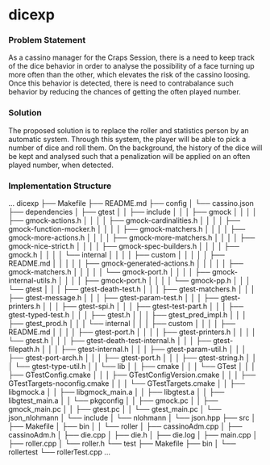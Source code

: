 # dicexp

### Problem Statement
As a cassino manager for the Craps Session, there is a need to keep track of the dice behavior in order to analyse the possibility of a face turning up more often than the other, which elevates the risk of the cassino loosing. Once this behavior is detected, there is need to contrabalance such behavior by reducing the chances of getting the often played number.

### Solution
The proposed solution is to replace the roller and statistics person by an automatic system. Through this system, the player will be able to pick a number of dice and roll them. On the background, the history of the dice will be kept and analysed such that a penalization will be applied on an often played number, when detected.

### Implementation Structure
...
dicexp
├── Makefile
├── README.md
├── config
│   └── cassino.json
├── dependencies
│   ├── gtest
│   │   ├── include
│   │   │   ├── gmock
│   │   │   │   ├── gmock-actions.h
│   │   │   │   ├── gmock-cardinalities.h
│   │   │   │   ├── gmock-function-mocker.h
│   │   │   │   ├── gmock-matchers.h
│   │   │   │   ├── gmock-more-actions.h
│   │   │   │   ├── gmock-more-matchers.h
│   │   │   │   ├── gmock-nice-strict.h
│   │   │   │   ├── gmock-spec-builders.h
│   │   │   │   ├── gmock.h
│   │   │   │   └── internal
│   │   │   │       ├── custom
│   │   │   │       │   ├── README.md
│   │   │   │       │   ├── gmock-generated-actions.h
│   │   │   │       │   ├── gmock-matchers.h
│   │   │   │       │   └── gmock-port.h
│   │   │   │       ├── gmock-internal-utils.h
│   │   │   │       ├── gmock-port.h
│   │   │   │       └── gmock-pp.h
│   │   │   └── gtest
│   │   │       ├── gtest-death-test.h
│   │   │       ├── gtest-matchers.h
│   │   │       ├── gtest-message.h
│   │   │       ├── gtest-param-test.h
│   │   │       ├── gtest-printers.h
│   │   │       ├── gtest-spi.h
│   │   │       ├── gtest-test-part.h
│   │   │       ├── gtest-typed-test.h
│   │   │       ├── gtest.h
│   │   │       ├── gtest_pred_impl.h
│   │   │       ├── gtest_prod.h
│   │   │       └── internal
│   │   │           ├── custom
│   │   │           │   ├── README.md
│   │   │           │   ├── gtest-port.h
│   │   │           │   ├── gtest-printers.h
│   │   │           │   └── gtest.h
│   │   │           ├── gtest-death-test-internal.h
│   │   │           ├── gtest-filepath.h
│   │   │           ├── gtest-internal.h
│   │   │           ├── gtest-param-util.h
│   │   │           ├── gtest-port-arch.h
│   │   │           ├── gtest-port.h
│   │   │           ├── gtest-string.h
│   │   │           └── gtest-type-util.h
│   │   └── lib
│   │       ├── cmake
│   │       │   └── GTest
│   │       │       ├── GTestConfig.cmake
│   │       │       ├── GTestConfigVersion.cmake
│   │       │       ├── GTestTargets-noconfig.cmake
│   │       │       └── GTestTargets.cmake
│   │       ├── libgmock.a
│   │       ├── libgmock_main.a
│   │       ├── libgtest.a
│   │       ├── libgtest_main.a
│   │       └── pkgconfig
│   │           ├── gmock.pc
│   │           ├── gmock_main.pc
│   │           ├── gtest.pc
│   │           └── gtest_main.pc
│   └── json_nlohmann
│       └── include
│           └── nlohmann
│               └── json.hpp
├── src
│   ├── Makefile
│   ├── bin
│   │   └── roller
│   ├── cassinoAdm.cpp
│   ├── cassinoAdm.h
│   ├── die.cpp
│   ├── die.h
│   ├── die.log
│   ├── main.cpp
│   ├── roller.cpp
│   └── roller.h
└── test
    ├── Makefile
    ├── bin
    │   └── rollertest
    └── rollerTest.cpp
...
